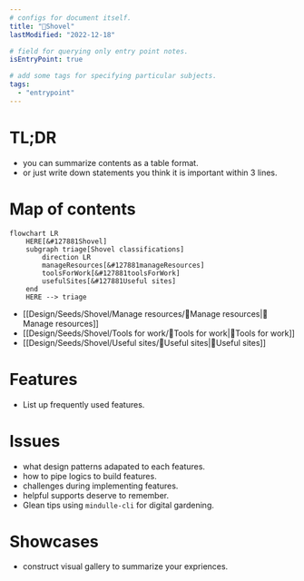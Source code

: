 ```yaml
---
# configs for document itself.
title: "🎉Shovel"
lastModified: "2022-12-18"

# field for querying only entry point notes.
isEntryPoint: true

# add some tags for specifying particular subjects.
tags:
  - "entrypoint"
---
```

# TL;DR
- you can summarize contents as a table format.
- or just write down statements you think it is important within 3 lines.

# Map of contents
```mermaid
flowchart LR
	HERE[&#127881Shovel]
	subgraph triage[Shovel classifications]
		direction LR
		manageResources[&#127881manageResources]
		toolsForWork[&#127881toolsForWork]
		usefulSites[&#127881Useful sites]
	end
	HERE --> triage
```
- [[Design/Seeds/Shovel/Manage resources/🎉Manage resources|🎉Manage resources]]
- [[Design/Seeds/Shovel/Tools for work/🎉Tools for work|🎉Tools for work]]
- [[Design/Seeds/Shovel/Useful sites/🎉Useful sites|🎉Useful sites]]

# Features
- List up frequently used features.

# Issues
- what design patterns adapated to each features.
- how to pipe logics to build features.
- challenges during implementing features.
- helpful supports deserve to remember.
- Glean tips using `mindulle-cli` for digital gardening.

# Showcases
- construct visual gallery to summarize your expriences.
